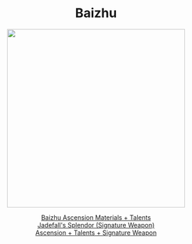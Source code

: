 <body>
  <div align="center">
    <h1> Baizhu </h1>
<img src="https://images-wixmp-ed30a86b8c4ca887773594c2.wixmp.com/f/5e5896a5-4a79-496a-bea4-81f26cfa2650/dge3g4q-ce320320-a640-4dbd-bd90-814e74a4a7b5.png/v1/fill/w_1280,h_1490/baizhu_genshin_impact_full_body_render_by_deg5270_dge3g4q-fullview.png?token=eyJ0eXAiOiJKV1QiLCJhbGciOiJIUzI1NiJ9.eyJzdWIiOiJ1cm46YXBwOjdlMGQxODg5ODIyNjQzNzNhNWYwZDQxNWVhMGQyNmUwIiwiaXNzIjoidXJuOmFwcDo3ZTBkMTg4OTgyMjY0MzczYTVmMGQ0MTVlYTBkMjZlMCIsIm9iaiI6W1t7ImhlaWdodCI6Ijw9MTQ5MCIsInBhdGgiOiJcL2ZcLzVlNTg5NmE1LTRhNzktNDk2YS1iZWE0LTgxZjI2Y2ZhMjY1MFwvZGdlM2c0cS1jZTMyMDMyMC1hNjQwLTRkYmQtYmQ5MC04MTRlNzRhNGE3YjUucG5nIiwid2lkdGgiOiI8PTEyODAifV1dLCJhdWQiOlsidXJuOnNlcnZpY2U6aW1hZ2Uub3BlcmF0aW9ucyJdfQ.Y3jcbcbEKPiC3Y4n5o6rsURM-XZon04iv3Wo2hxJWdQ" width=400>

<a href="">Baizhu Ascension Materials + Talents</a><br>
<a href="">Jadefall's Splendor (Signature Weapon)</a><br>
<a href="">Ascension + Talents + Signature Weapon</a>
  
  </div>
</body>
